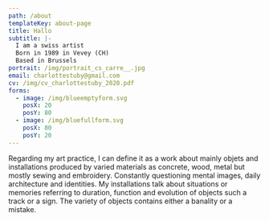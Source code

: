 ```yaml
---
path: /about
templateKey: about-page
title: Hallo
subtitle: |-
  I am a swiss artist
  Born in 1989 in Vevey (CH)
  Based in Brussels
portrait: /img/portrait_cs_carre__.jpg
email: charlottestuby@gmail.com
cv: /img/cv_charlottestuby_2020.pdf
forms:
  - image: /img/blueemptyform.svg
    posX: 20
    posY: 80
  - image: /img/bluefullform.svg
    posX: 80
    posY: 20
---
```

Regarding my art practice, I can define it as a work about mainly objets and installations produced by varied materials as concrete, wood, metal but mostly sewing and embroidery. Constantly questioning mental images, daily architecture and identities. My installations talk about situations or memories referring to duration, function and evolution of objects such a track or a sign. The variety of objects contains either a banality or a mistake.